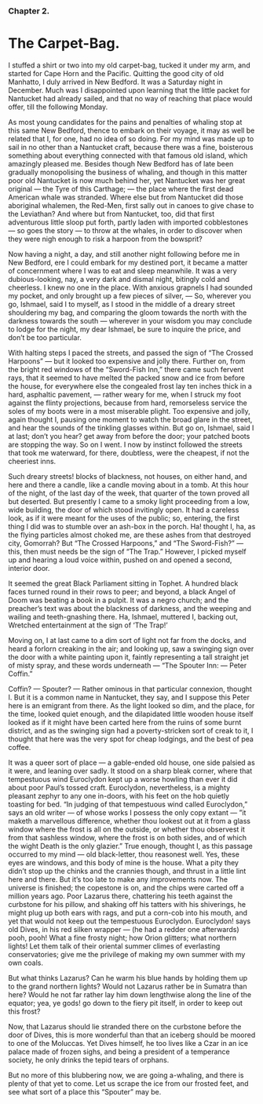 ### Chapter 2.

# The Carpet-Bag.

I stuffed a shirt or two into my old carpet-bag, tucked it under my arm, and
started for Cape Horn and the Pacific. Quitting the good city of old Manhatto, I
duly arrived in New Bedford. It was a Saturday night in December. Much was I
disappointed upon learning that the little packet for Nantucket had already
sailed, and that no way of reaching that place would offer, till the following
Monday.

As most young candidates for the pains and penalties of whaling stop at this
same New Bedford, thence to embark on their voyage, it may as well be related
that I, for one, had no idea of so doing. For my mind was made up to sail in no
other than a Nantucket craft, because there was a fine, boisterous something
about everything connected with that famous old island, which amazingly pleased
me. Besides though New Bedford has of late been gradually monopolising the
business of whaling, and though in this matter poor old Nantucket is now much
behind her, yet Nantucket was her great original — the Tyre of this Carthage; —
the place where the first dead American whale was stranded. Where else but from
Nantucket did those aboriginal whalemen, the Red-Men, first sally out in canoes
to give chase to the Leviathan? And where but from Nantucket, too, did that
first adventurous little sloop put forth, partly laden with imported
cobblestones — so goes the story — to throw at the whales, in order to discover
when they were nigh enough to risk a harpoon from the bowsprit?

Now having a night, a day, and still another night following before me in New
Bedford, ere I could embark for my destined port, it became a matter of
concernment where I was to eat and sleep meanwhile. It was a very
dubious-looking, nay, a very dark and dismal night, bitingly cold and cheerless.
I knew no one in the place. With anxious grapnels I had sounded my pocket, and
only brought up a few pieces of silver, — So, wherever you go, Ishmael, said I
to myself, as I stood in the middle of a dreary street shouldering my bag, and
comparing the gloom towards the north with the darkness towards the south —
wherever in your wisdom you may conclude to lodge for the night, my dear
Ishmael, be sure to inquire the price, and don’t be too particular.

With halting steps I paced the streets, and passed the sign of “The Crossed
Harpoons” — but it looked too expensive and jolly there. Further on, from the
bright red windows of the “Sword-Fish Inn,” there came such fervent rays, that
it seemed to have melted the packed snow and ice from before the house, for
everywhere else the congealed frost lay ten inches thick in a hard, asphaltic
pavement, — rather weary for me, when I struck my foot against the flinty
projections, because from hard, remorseless service the soles of my boots were
in a most miserable plight. Too expensive and jolly, again thought I, pausing
one moment to watch the broad glare in the street, and hear the sounds of the
tinkling glasses within. But go on, Ishmael, said I at last; don’t you hear? get
away from before the door; your patched boots are stopping the way. So on I
went. I now by instinct followed the streets that took me waterward, for there,
doubtless, were the cheapest, if not the cheeriest inns.

Such dreary streets! blocks of blackness, not houses, on either hand, and here
and there a candle, like a candle moving about in a tomb. At this hour of the
night, of the last day of the week, that quarter of the town proved all but
deserted. But presently I came to a smoky light proceeding from a low, wide
building, the door of which stood invitingly open. It had a careless look, as if
it were meant for the uses of the public; so, entering, the first thing I did
was to stumble over an ash-box in the porch. Ha! thought I, ha, as the flying
particles almost choked me, are these ashes from that destroyed city, Gomorrah?
But “The Crossed Harpoons,” and “The Sword-Fish?” — this, then must needs be the
sign of “The Trap.” However, I picked myself up and hearing a loud voice within,
pushed on and opened a second, interior door.

It seemed the great Black Parliament sitting in Tophet. A hundred black faces
turned round in their rows to peer; and beyond, a black Angel of Doom was
beating a book in a pulpit. It was a negro church; and the preacher’s text was
about the blackness of darkness, and the weeping and wailing and teeth-gnashing
there. Ha, Ishmael, muttered I, backing out, Wretched entertainment at the sign
of ‘The Trap!’

Moving on, I at last came to a dim sort of light not far from the docks, and
heard a forlorn creaking in the air; and looking up, saw a swinging sign over
the door with a white painting upon it, faintly representing a tall straight jet
of misty spray, and these words underneath — “The Spouter Inn: — Peter Coffin.”

Coffin? — Spouter? — Rather ominous in that particular connexion, thought I. But
it is a common name in Nantucket, they say, and I suppose this Peter here is an
emigrant from there. As the light looked so dim, and the place, for the time,
looked quiet enough, and the dilapidated little wooden house itself looked as if
it might have been carted here from the ruins of some burnt district, and as the
swinging sign had a poverty-stricken sort of creak to it, I thought that here
was the very spot for cheap lodgings, and the best of pea coffee.

It was a queer sort of place — a gable-ended old house, one side palsied as it
were, and leaning over sadly. It stood on a sharp bleak corner, where that
tempestuous wind Euroclydon kept up a worse howling than ever it did about poor
Paul’s tossed craft. Euroclydon, nevertheless, is a mighty pleasant zephyr to
any one in-doors, with his feet on the hob quietly toasting for bed. “In judging
of that tempestuous wind called Euroclydon,” says an old writer — of whose works
I possess the only copy extant — ”it maketh a marvellous difference, whether
thou lookest out at it from a glass window where the frost is all on the
outside, or whether thou observest it from that sashless window, where the frost
is on both sides, and of which the wight Death is the only glazier.” True
enough, thought I, as this passage occurred to my mind — old black-letter, thou
reasonest well. Yes, these eyes are windows, and this body of mine is the house.
What a pity they didn’t stop up the chinks and the crannies though, and thrust
in a little lint here and there. But it’s too late to make any improvements now.
The universe is finished; the copestone is on, and the chips were carted off a
million years ago. Poor Lazarus there, chattering his teeth against the
curbstone for his pillow, and shaking off his tatters with his shiverings, he
might plug up both ears with rags, and put a corn-cob into his mouth, and yet
that would not keep out the tempestuous Euroclydon. Euroclydon! says old Dives,
in his red silken wrapper — (he had a redder one afterwards) pooh, pooh! What a
fine frosty night; how Orion glitters; what northern lights! Let them talk of
their oriental summer climes of everlasting conservatories; give me the
privilege of making my own summer with my own coals.

But what thinks Lazarus? Can he warm his blue hands by holding them up to the
grand northern lights? Would not Lazarus rather be in Sumatra than here? Would
he not far rather lay him down lengthwise along the line of the equator; yea, ye
gods! go down to the fiery pit itself, in order to keep out this frost?

Now, that Lazarus should lie stranded there on the curbstone before the door of
Dives, this is more wonderful than that an iceberg should be moored to one of
the Moluccas. Yet Dives himself, he too lives like a Czar in an ice palace made
of frozen sighs, and being a president of a temperance society, he only drinks
the tepid tears of orphans.

But no more of this blubbering now, we are going a-whaling, and there is plenty
of that yet to come. Let us scrape the ice from our frosted feet, and see what
sort of a place this “Spouter” may be.
